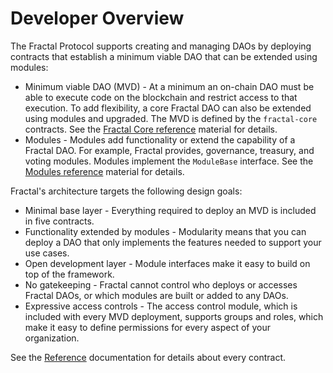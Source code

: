 # Developer Overview

The Fractal Protocol supports creating and managing DAOs by deploying contracts that establish a minimum viable DAO that can be extended using modules:

* Minimum viable DAO (MVD) - At a minimum an on-chain DAO must be able to execute code on the blockchain and restrict access to that execution. To add flexibility, a core Fractal DAO can also be extended using modules and upgraded. The MVD is defined by the `fractal-core` contracts. See the [Fractal Core reference](reference/fractal-core.md) material for details.
* Modules - Modules add functionality or extend the capability of a Fractal DAO. For example, Fractal provides, governance, treasury, and voting modules. Modules implement the `ModuleBase` interface. See the [Modules reference](reference/modules.md) material for details.

Fractal's architecture targets the following design goals:

* Minimal base layer - Everything required to deploy an MVD is included in five contracts.
* Functionality extended by modules - Modularity means that you can deploy a DAO that only implements the features needed to support your use cases.
* Open development layer - Module interfaces make it easy to build on top of the framework.
* No gatekeeping - Fractal cannot control who deploys or accesses Fractal DAOs, or which modules are built or added to any DAOs.
* Expressive access controls - The access control module, which is included with every MVD deployment, supports groups and roles, which make it easy to define permissions for every aspect of your organization.

See the [Reference](reference/) documentation for details about every contract.



